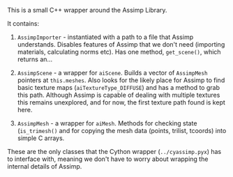 This is a small C++ wrapper around the Assimp Library.

It contains:

1. `AssimpImporter` - instantiated with a path to a file that Assimp
understands. Disables features of Assimp that we don't need (importing
materials, calculating norms etc). Has one method, `get_scene()`, which 
returns an...

2. `AssimpScene` - a wrapper for `aiScene`. Builds a vector of `AssimpMesh` 
pointers at `this.meshes`. Also looks for the likely place for Assimp to
find basic texture maps (`aiTextureType_DIFFUSE`) and has a method
to grab this path. Although Assimp is capable of dealing with multiple
textures this remains unexplored, and for now, the first texture path found
is kept here.

3. `AssimpMesh` - a wrapper for `aiMesh`. Methods for checking state 
(`is_trimesh()` and for copying the mesh data
(points, trilist, tcoords) into simple C arrays.

These are the only classes that the Cython wrapper (`../cyassimp.pyx`) has to
interface with, meaning we don't have to worry about wrapping the internal
details of Assimp.
